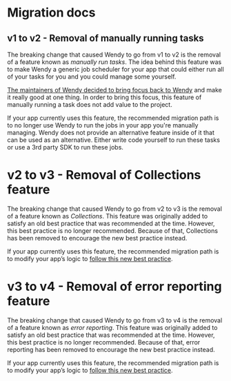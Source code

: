 # Migration docs

## v1 to v2 - Removal of manually running tasks

The breaking change that caused Wendy to go from v1 to v2 is the removal of a feature known as *manually run tasks*. The idea behind this feature was to make Wendy a generic job scheduler for your app that could either run all of your tasks for you and you could manage some yourself. 

[The maintainers of Wendy decided to bring focus back to Wendy][1] and make it really good at one thing. In order to bring this focus, this feature of manually running a task does not add value to the project. 

If your app currently uses this feature, the recommended migration path is to no longer use Wendy to run the jobs in your app you're manually managing. Wendy does not provide an alternative feature inside of it that can be used as an alternative. Either write code yourself to run these tasks or use a 3rd party SDK to run these jobs. 

# v2 to v3 - Removal of Collections feature

The breaking change that caused Wendy to go from v2 to v3 is the removal of a feature known as *Collections*. This feature was originally added to satisfy an old best practice that was recommended at the time. However, this best practice is no longer recommended. Because of that, Collections has been removed to encourage the new best practice instead.  

If your app currently uses this feature, the recommended migration path is to modify your app’s logic to [follow this new best practice][2]. 

# v3 to v4 - Removal of error reporting feature

The breaking change that caused Wendy to go from v3 to v4 is the removal of a feature known as *error reporting*. This feature was originally added to satisfy an old best practice that was recommended at the time. However, this best practice is no longer recommended. Because of that, error reporting has been removed to encourage the new best practice instead.  

If your app currently uses this feature, the recommended migration path is to modify your app’s logic to [follow this new best practice][3]. 

[1]:	https://github.com/levibostian/Wendy-iOS/discussions/51
[2]:	BEST_PRACTICES.md#after-i-add-a-task-to-wendy-what-updates-should-i-make-to-my-apps-local-data-storage
[3]:	BEST_PRACTICES.md#handle-errors-when-a-task-runs